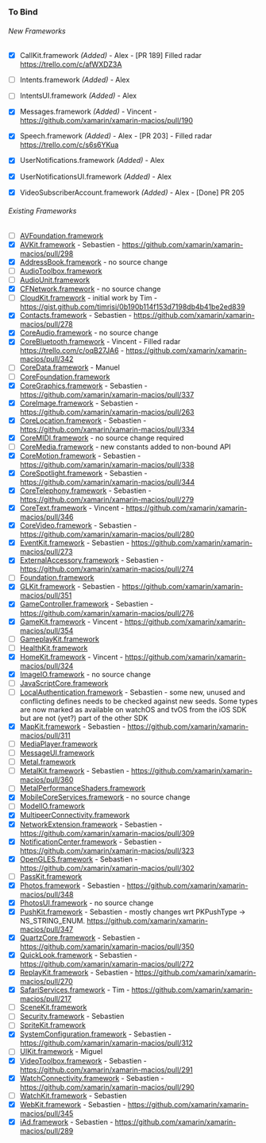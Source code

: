 ### To Bind
###### New Frameworks
- [X] CallKit.framework *(Added)* - Alex - [PR 189] Filled radar https://trello.com/c/afWXDZ3A
- [ ] Intents.framework *(Added)* - Alex
- [ ] IntentsUI.framework *(Added)* - Alex
- [X] Messages.framework *(Added)* - Vincent - https://github.com/xamarin/xamarin-macios/pull/190
- [X] Speech.framework *(Added)* - Alex - [PR 203] - Filled radar https://trello.com/c/s6s6YKua
- [X] UserNotifications.framework *(Added)* - Alex
- [X] UserNotificationsUI.framework *(Added)* - Alex
- [X] VideoSubscriberAccount.framework *(Added)* - Alex - [Done] PR 205


###### Existing Frameworks
- [ ] [AVFoundation.framework](https://github.com/xamarin/xamarin-macios/wiki/AVFoundation-iOS-Beta1)
- [X] [AVKit.framework](https://github.com/xamarin/xamarin-macios/wiki/AVKit-iOS-Beta1) - Sebastien - https://github.com/xamarin/xamarin-macios/pull/298
- [X] [AddressBook.framework](https://github.com/xamarin/xamarin-macios/wiki/AddressBook-iOS-Beta1) - no source change
- [ ] [AudioToolbox.framework](https://github.com/xamarin/xamarin-macios/wiki/AudioToolbox-iOS-Beta1)
- [ ] [AudioUnit.framework](https://github.com/xamarin/xamarin-macios/wiki/AudioUnit-iOS-Beta1)
- [X] [CFNetwork.framework](https://github.com/xamarin/xamarin-macios/wiki/CFNetwork-iOS-Beta1) - no source change
- [ ] [CloudKit.framework](https://github.com/xamarin/xamarin-macios/wiki/CloudKit-iOS-Beta1) - initial work by Tim - https://gist.github.com/timrisi/0b190b114f153d7198db4b41be2ed839
- [X] [Contacts.framework](https://github.com/xamarin/xamarin-macios/wiki/Contacts-iOS-Beta1) - Sebastien - https://github.com/xamarin/xamarin-macios/pull/278
- [X] [CoreAudio.framework](https://github.com/xamarin/xamarin-macios/wiki/CoreAudio-iOS-Beta1) - no source change
- [X] [CoreBluetooth.framework](https://github.com/xamarin/xamarin-macios/wiki/CoreBluetooth-iOS-Beta1) - Vincent - Filled radar https://trello.com/c/oqB27JA6 - https://github.com/xamarin/xamarin-macios/pull/342
- [ ] [CoreData.framework](https://github.com/xamarin/xamarin-macios/wiki/CoreData-iOS-Beta1) - Manuel
- [ ] [CoreFoundation.framework](https://github.com/xamarin/xamarin-macios/wiki/CoreFoundation-iOS-Beta1)
- [X] [CoreGraphics.framework](https://github.com/xamarin/xamarin-macios/wiki/CoreGraphics-iOS-Beta1) - Sebastien - https://github.com/xamarin/xamarin-macios/pull/337
- [X] [CoreImage.framework](https://github.com/xamarin/xamarin-macios/wiki/CoreImage-iOS-Beta1) - Sebastien - https://github.com/xamarin/xamarin-macios/pull/263
- [X] [CoreLocation.framework](https://github.com/xamarin/xamarin-macios/wiki/CoreLocation-iOS-Beta1) - Sebastien - https://github.com/xamarin/xamarin-macios/pull/334
- [X] [CoreMIDI.framework](https://github.com/xamarin/xamarin-macios/wiki/CoreMIDI-iOS-Beta1) - no source change required
- [ ] [CoreMedia.framework](https://github.com/xamarin/xamarin-macios/wiki/CoreMedia-iOS-Beta1) - new constants added to non-bound API
- [X] [CoreMotion.framework](https://github.com/xamarin/xamarin-macios/wiki/CoreMotion-iOS-Beta1) - Sebastien - https://github.com/xamarin/xamarin-macios/pull/338
- [X] [CoreSpotlight.framework](https://github.com/xamarin/xamarin-macios/wiki/CoreSpotlight-iOS-Beta1) - Sebastien - https://github.com/xamarin/xamarin-macios/pull/344
- [X] [CoreTelephony.framework](https://github.com/xamarin/xamarin-macios/wiki/CoreTelephony-iOS-Beta1) - Sebastien - https://github.com/xamarin/xamarin-macios/pull/279
- [X] [CoreText.framework](https://github.com/xamarin/xamarin-macios/wiki/CoreText-iOS-Beta1) - Vincent - https://github.com/xamarin/xamarin-macios/pull/346
- [X] [CoreVideo.framework](https://github.com/xamarin/xamarin-macios/wiki/CoreVideo-iOS-Beta1) - Sebastien - https://github.com/xamarin/xamarin-macios/pull/280
- [X] [EventKit.framework](https://github.com/xamarin/xamarin-macios/wiki/EventKit-iOS-Beta1) - Sebastien - https://github.com/xamarin/xamarin-macios/pull/273
- [X] [ExternalAccessory.framework](https://github.com/xamarin/xamarin-macios/wiki/ExternalAccessory-iOS-Beta1) - Sebastien - https://github.com/xamarin/xamarin-macios/pull/274
- [ ] [Foundation.framework](https://github.com/xamarin/xamarin-macios/wiki/Foundation-iOS-Beta1)
- [X] [GLKit.framework](https://github.com/xamarin/xamarin-macios/wiki/GLKit-iOS-Beta1) - Sebastien - https://github.com/xamarin/xamarin-macios/pull/351
- [X] [GameController.framework](https://github.com/xamarin/xamarin-macios/wiki/GameController-iOS-Beta1) - Sebastien - https://github.com/xamarin/xamarin-macios/pull/276
- [X] [GameKit.framework](https://github.com/xamarin/xamarin-macios/wiki/GameKit-iOS-Beta1) - Vincent - https://github.com/xamarin/xamarin-macios/pull/354
- [ ] [GameplayKit.framework](https://github.com/xamarin/xamarin-macios/wiki/GameplayKit-iOS-Beta1)
- [ ] [HealthKit.framework](https://github.com/xamarin/xamarin-macios/wiki/HealthKit-iOS-Beta1)
- [X] [HomeKit.framework](https://github.com/xamarin/xamarin-macios/wiki/HomeKit-iOS-Beta1) - Vincent - https://github.com/xamarin/xamarin-macios/pull/324
- [X] [ImageIO.framework](https://github.com/xamarin/xamarin-macios/wiki/ImageIO-iOS-Beta1) - no source change
- [ ] [JavaScriptCore.framework](https://github.com/xamarin/xamarin-macios/wiki/JavaScriptCore-iOS-Beta1)
- [ ] [LocalAuthentication.framework](https://github.com/xamarin/xamarin-macios/wiki/LocalAuthentication-iOS-Beta1) - Sebastien - some new, unused and conflicting defines needs to be checked against new seeds. Some types are now marked as available on watchOS and tvOS from the iOS SDK but are not (yet?) part of the other SDK
- [X] [MapKit.framework](https://github.com/xamarin/xamarin-macios/wiki/MapKit-iOS-Beta1) - Sebastien - https://github.com/xamarin/xamarin-macios/pull/311
- [ ] [MediaPlayer.framework](https://github.com/xamarin/xamarin-macios/wiki/MediaPlayer-iOS-Beta1)
- [ ] [MessageUI.framework](https://github.com/xamarin/xamarin-macios/wiki/MessageUI-iOS-Beta1)
- [ ] [Metal.framework](https://github.com/xamarin/xamarin-macios/wiki/Metal-iOS-Beta1)
- [ ] [MetalKit.framework](https://github.com/xamarin/xamarin-macios/wiki/MetalKit-iOS-Beta1) - Sebastien - https://github.com/xamarin/xamarin-macios/pull/360
- [ ] [MetalPerformanceShaders.framework](https://github.com/xamarin/xamarin-macios/wiki/MetalPerformanceShaders-iOS-Beta1)
- [X] [MobileCoreServices.framework](https://github.com/xamarin/xamarin-macios/wiki/MobileCoreServices-iOS-Beta1) - no source change
- [ ] [ModelIO.framework](https://github.com/xamarin/xamarin-macios/wiki/ModelIO-iOS-Beta1)
- [X] [MultipeerConnectivity.framework](https://github.com/xamarin/xamarin-macios/wiki/MultipeerConnectivity-iOS-Beta1)
- [X] [NetworkExtension.framework](https://github.com/xamarin/xamarin-macios/wiki/NetworkExtension-iOS-Beta1) - Sebastien - https://github.com/xamarin/xamarin-macios/pull/309
- [X] [NotificationCenter.framework](https://github.com/xamarin/xamarin-macios/wiki/NotificationCenter-iOS-Beta1) - Sebastien - https://github.com/xamarin/xamarin-macios/pull/323
- [X] [OpenGLES.framework](https://github.com/xamarin/xamarin-macios/wiki/OpenGLES-iOS-Beta1) - Sebastien - https://github.com/xamarin/xamarin-macios/pull/302
- [ ] [PassKit.framework](https://github.com/xamarin/xamarin-macios/wiki/PassKit-iOS-Beta1)
- [X] [Photos.framework](https://github.com/xamarin/xamarin-macios/wiki/Photos-iOS-Beta1) - Sebastien - https://github.com/xamarin/xamarin-macios/pull/348
- [X] [PhotosUI.framework](https://github.com/xamarin/xamarin-macios/wiki/PhotosUI-iOS-Beta1) - no source change
- [X] [PushKit.framework](https://github.com/xamarin/xamarin-macios/wiki/PushKit-iOS-Beta1) - Sebastien - mostly changes wrt PKPushType -> NS_STRING_ENUM. https://github.com/xamarin/xamarin-macios/pull/347
- [X] [QuartzCore.framework](https://github.com/xamarin/xamarin-macios/wiki/QuartzCore-iOS-Beta1) - Sebastien - https://github.com/xamarin/xamarin-macios/pull/350
- [X] [QuickLook.framework](https://github.com/xamarin/xamarin-macios/wiki/QuickLook-iOS-Beta1) - Sebastien - https://github.com/xamarin/xamarin-macios/pull/272
- [X] [ReplayKit.framework](https://github.com/xamarin/xamarin-macios/wiki/ReplayKit-iOS-Beta1) - Sebastien - https://github.com/xamarin/xamarin-macios/pull/270
- [X] [SafariServices.framework](https://github.com/xamarin/xamarin-macios/wiki/SafariServices-iOS-Beta1) - Tim - https://github.com/xamarin/xamarin-macios/pull/217
- [ ] [SceneKit.framework](https://github.com/xamarin/xamarin-macios/wiki/SceneKit-iOS-Beta1)
- [ ] [Security.framework](https://github.com/xamarin/xamarin-macios/wiki/Security-iOS-Beta1) - Sebastien
- [ ] [SpriteKit.framework](https://github.com/xamarin/xamarin-macios/wiki/SpriteKit-iOS-Beta1)
- [X] [SystemConfiguration.framework](https://github.com/xamarin/xamarin-macios/wiki/SystemConfiguration-iOS-Beta1) - Sebastien - https://github.com/xamarin/xamarin-macios/pull/312
- [ ] [UIKit.framework](https://github.com/xamarin/xamarin-macios/wiki/UIKit-iOS-Beta1) - Miguel
- [X] [VideoToolbox.framework](https://github.com/xamarin/xamarin-macios/wiki/VideoToolbox-iOS-Beta1) - Sebastien - https://github.com/xamarin/xamarin-macios/pull/291
- [X] [WatchConnectivity.framework](https://github.com/xamarin/xamarin-macios/wiki/WatchConnectivity-iOS-Beta1) - Sebastien - https://github.com/xamarin/xamarin-macios/pull/290
- [ ] [WatchKit.framework](https://github.com/xamarin/xamarin-macios/wiki/WatchKit-iOS-Beta1) - Sebastien
- [X] [WebKit.framework](https://github.com/xamarin/xamarin-macios/wiki/WebKit-iOS-Beta1) - Sebastien - https://github.com/xamarin/xamarin-macios/pull/345
- [X] [iAd.framework](https://github.com/xamarin/xamarin-macios/wiki/iAd-iOS-Beta1) - Sebastien - https://github.com/xamarin/xamarin-macios/pull/289